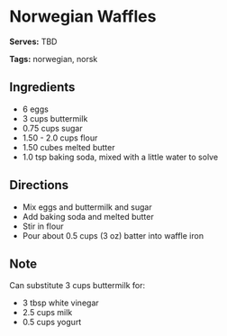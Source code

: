 # Norwegian Waffles

**Serves:** TBD

**Tags:** norwegian, norsk

## Ingredients

* 6 eggs
* 3 cups buttermilk
* 0.75 cups sugar
* 1.50 - 2.0 cups flour
* 1.50 cubes melted butter
* 1.0 tsp baking soda, mixed with a little water to solve

## Directions

* Mix eggs and buttermilk and sugar
* Add baking soda and melted butter
* Stir in flour
* Pour about 0.5 cups (3 oz) batter into waffle iron

## Note

Can substitute 3 cups buttermilk for:
* 3 tbsp white vinegar
* 2.5 cups milk
* 0.5 cups yogurt
